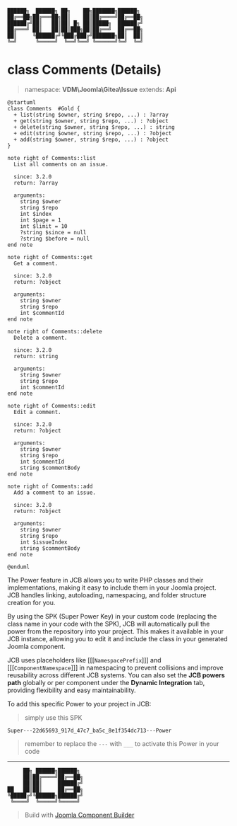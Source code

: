 ```
██████╗  ██████╗ ██╗    ██╗███████╗██████╗
██╔══██╗██╔═══██╗██║    ██║██╔════╝██╔══██╗
██████╔╝██║   ██║██║ █╗ ██║█████╗  ██████╔╝
██╔═══╝ ██║   ██║██║███╗██║██╔══╝  ██╔══██╗
██║     ╚██████╔╝╚███╔███╔╝███████╗██║  ██║
╚═╝      ╚═════╝  ╚══╝╚══╝ ╚══════╝╚═╝  ╚═╝
```
# class Comments (Details)
> namespace: **VDM\Joomla\Gitea\Issue**
> extends: **Api**

```uml
@startuml
class Comments  #Gold {
  + list(string $owner, string $repo, ...) : ?array
  + get(string $owner, string $repo, ...) : ?object
  + delete(string $owner, string $repo, ...) : string
  + edit(string $owner, string $repo, ...) : ?object
  + add(string $owner, string $repo, ...) : ?object
}

note right of Comments::list
  List all comments on an issue.

  since: 3.2.0
  return: ?array
  
  arguments:
    string $owner
    string $repo
    int $index
    int $page = 1
    int $limit = 10
    ?string $since = null
    ?string $before = null
end note

note right of Comments::get
  Get a comment.

  since: 3.2.0
  return: ?object
  
  arguments:
    string $owner
    string $repo
    int $commentId
end note

note right of Comments::delete
  Delete a comment.

  since: 3.2.0
  return: string
  
  arguments:
    string $owner
    string $repo
    int $commentId
end note

note right of Comments::edit
  Edit a comment.

  since: 3.2.0
  return: ?object
  
  arguments:
    string $owner
    string $repo
    int $commentId
    string $commentBody
end note

note right of Comments::add
  Add a comment to an issue.

  since: 3.2.0
  return: ?object
  
  arguments:
    string $owner
    string $repo
    int $issueIndex
    string $commentBody
end note
 
@enduml
```

The Power feature in JCB allows you to write PHP classes and their implementations, making it easy to include them in your Joomla project. JCB handles linking, autoloading, namespacing, and folder structure creation for you.

By using the SPK (Super Power Key) in your custom code (replacing the class name in your code with the SPK), JCB will automatically pull the power from the repository into your project. This makes it available in your JCB instance, allowing you to edit it and include the class in your generated Joomla component.

JCB uses placeholders like [[[`NamespacePrefix`]]] and [[[`ComponentNamespace`]]] in namespacing to prevent collisions and improve reusability across different JCB systems. You can also set the **JCB powers path** globally or per component under the **Dynamic Integration** tab, providing flexibility and easy maintainability.

To add this specific Power to your project in JCB:

> simply use this SPK
```
Super---22d65693_917d_47c7_ba5c_8e1f354dc713---Power
```
> remember to replace the `---` with `___` to activate this Power in your code

---
```
     ██╗ ██████╗██████╗
     ██║██╔════╝██╔══██╗
     ██║██║     ██████╔╝
██   ██║██║     ██╔══██╗
╚█████╔╝╚██████╗██████╔╝
 ╚════╝  ╚═════╝╚═════╝
```
> Build with [Joomla Component Builder](https://git.vdm.dev/joomla/Component-Builder)

